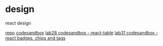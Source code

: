 # design
react design

[repo](https://github.com/Kevinoh47/design)
[codesandbox](https://codesandbox.io/s/81kpno98kj)
[lab28 codesandbox - react-table](https://codesandbox.io/s/9zk5071p8o)
[lab31 codesandbox - react badges, chips and tags](https://codesandbox.io/s/l49129jr0z)
